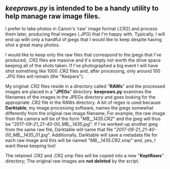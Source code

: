 <H2><I><B>keepraws.py</B></I> is intended to be a handy utility to help manage raw image files.</H2>

I prefer to take photos in Canon's 'raw' image format (.CR2) and process them later, producing final images (.JPG) that I'm happy with.  Typically, I will end up with only a handful of jpegs that I would like to keep despite having shot a great many photos.
<P>I would like to keep only the raw files that correspond to the jpegs that I've produced; .CR2 files are massive and it's simply not worth the drive space keeping all of the shots taken.  If I've photographed a big event I will have shot something like 1000 .CR2 files and, after processing, only around 100 .JPG files will remain (the "Keepers").
  <P>My original .CR2 files reside in a directory called "<B>RAWs</B>" and the processed images are placed in a "<B>JPEGs</B>" directory. <B>keepraws.py</B> examines the filenames of the images in the JPEGs directory and goes looking for the appropriate .CR2 file in the RAWs directory. A bit of regex is used because <B>Darktable</B>, my image processing software, names the jpegs somewhat differently from the original raw image filename;  For example, the raw image from the camera will be of the form "<I>MB__1435.CR2</I>" and the jpeg will thus be "<I>2017-09-21_21-40-00_MB__1435.jpg</I>". If I've worked-up another jpeg from the same raw file, Darktable will name that file "<I>2017-09-21_21-40-00_MB__1435_01.jpg</I>".  Additionally, Darktable will save a metadata file for each raw image and this will be named "<I>MB__1435.CR2.xmp</I>" and, yes, I want these keeping too!
  <P>The retained .CR2 and .CR2.xmp files will be copied into a new "<B>KeptRaws</B>" directory; The original raw images are <B>not deleted</B> by the script.
